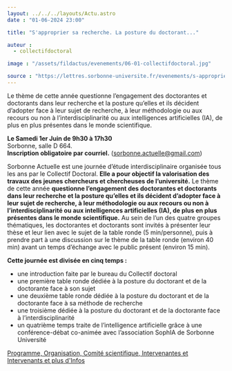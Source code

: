 ```yaml
---
layout: ../../../layouts/Actu.astro
date : "01-06-2024 23:00"

title: "S'approprier sa recherche. La posture du doctorant..."

auteur :
  - collectifdoctoral

image : "/assets/fildactus/evenements/06-01-collectifdoctoral.jpg"

source : "https://lettres.sorbonne-universite.fr/evenements/s-approprier-sa-recherche-la-posture-du-doctorant"
---
```


Le thème de cette année questionne l’engagement des doctorantes et doctorants dans leur recherche et la posture qu’elles et ils décident d’adopter face à leur sujet de recherche, à leur méthodologie ou aux recours ou non à l’interdisciplinarité ou aux intelligences artificielles (IA), de plus en plus présentes dans le monde scientifique.

__Le Samedi 1er Juin de 9h30 à 17h30__  
Sorbonne, salle D 664.  
__Inscription obligatoire par courriel.__ (sorbonne.actuelle@gmail.com)

Sorbonne Actuelle est une journée d’étude interdisciplinaire organisée tous les ans par le Collectif Doctoral. __Elle a pour objectif la valorisation des travaux des jeunes chercheurs et chercheuses de l’université.__ Le thème de cette année __questionne l’engagement des doctorantes et doctorants dans leur recherche et la posture qu’elles et ils décident d’adopter face à leur sujet de recherche, à leur méthodologie ou aux recours ou non à l’interdisciplinarité ou aux intelligences artificielles (IA), de plus en plus présentes dans le monde scientifique.__ Au sein de l’un des quatre groupes thématiques, les doctorantes et doctorants sont invités à présenter leur thèse et leur lien avec le sujet de la table ronde (5 min/personne), puis à prendre part à une discussion sur le thème de la table ronde (environ 40 min) avant un temps d’échange avec le public présent (environ 15 min).

__Cette journée est divisée en cinq temps :__  
- une introduction faite par le bureau du Collectif doctoral  
- une première table ronde dédiée à la posture du doctorant et de la doctorante face à son sujet  
- une deuxième table ronde dédiée à la posture du doctorant et de la doctorante face à sa méthode de recherche  
- une troisième dédiée à la posture du doctorant et de la doctorante face à l’interdisciplinarité  
- un quatrième temps traite de l’intelligence artificielle grâce à une conférence-débat co-animée avec l’association SophIA de Sorbonne Université

[Programme, Organisation, Comité scientifique, Intervenantes et Intervenants et plus d'Infos](https://lettres.sorbonne-universite.fr/evenements/s-approprier-sa-recherche-la-posture-du-doctorant)